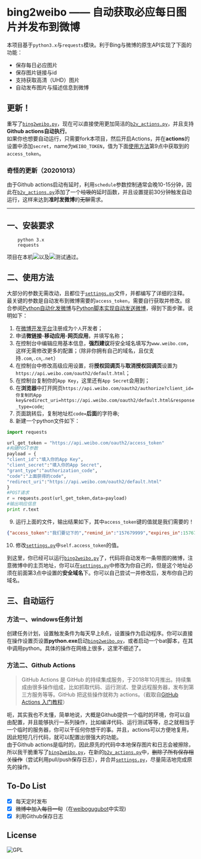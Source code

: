bing2weibo —— 自动获取必应每日图片并发布到微博
===========
本项目基于`python3.x`与`requests`模块。利于Bing与微博的原生API实现了下面的功能：  

- 保存每日必应图片
- 保存图片链接与id
- 支持获取高清（UHD）图片
- 自动发布图片与描述信息到微博  

## 更新！
重写了[`bing2weibo.py`](https://github.com/xiaoqiangjun/bing2weibo/blob/main/bing2weibo.py)，现在可以直接使用更加简洁的[`b2v_actions.py`](https://github.com/xiaoqiangjun/bing2weibo/blob/main/b2v_actions.py)，并且支持**Github actions自动执行**。  
如果你也想要自动运行，只需要fork本项目，然后开启Actions，并在**actions**的设置中添加`secret`，name为`WEIBO_TOKEN`，值为下面[使用方法](#二、使用方法)第9点中获取到的`access_token`。
### 奇怪的更新（20201013）
由于Github actions启动有延时，利用`schedule`参数控制通常会晚10-15分钟，因此在[`b2v_actions.py`](https://github.com/xiaoqiangjun/bing2weibo/blob/main/b2v_actions.py)添加了一个~~垃圾的~~延时函数，并且设置提前30分钟触发自动运行，这样来达到**准时发微博**的~~无聊~~需求。

---  
## 一、安装要求  
```
    python 3.x
    requests
```
项目在本机![](https://img.shields.io/badge/python-3.8.5-green)以及![](https://img.shields.io/badge/requests-2.24.0-orange)测试通过。
  
  
## 二、使用方法
大部分的参数无需改动，且都位于[`settings.py`](https://github.com/xiaoqiangjun/bing2weibo/blob/main/settings.py)文件，并都编写了详细的注释。  
最关键的参数是自动发布到微博需要的`access_token`，需要自行获取并修改。综合参阅[Python自动化发微博](https://www.itengli.com/python_weibo/)与[Python脚本实现自动发送微博](https://mp.weixin.qq.com/s?__biz=MzAxMjU0ODQ2OA==&mid=2649232112&idx=1&sn=0acd8ce0022c547a2ef3de15a5ac678a&chksm=83ac92ebb4db1bfdc734804467be6f97b055a16a35fe958c1c31332b668bee5e6d4e0c2dce42&mpshare=1&scene=23&srcid=0109I4LbC080MuG2PgFpCwBw&sharer_sharetime=1578552780662&sharer_shareid=c88278dffa79e5c1af81d7fc6e6b5305#rd)，得到下面步骤。说明如下：    
1. 在[微博开发平台](https://open.weibo.com/)注册成为`个人`开发者；
2. 申请**微链接**-**移动应用**-**网页应用**，并填写名称；
3. 在控制台中编辑应用基本信息，**强烈建议**将安全域名填写为`www.weibo.com`，这样无需修改更多的配置；（除非你拥有自己的域名，且仅支持`.com`,`.cn`,`.net`）
4. 在控制台中修改高级应用设置，将**授权回调页**与**取消授权回调页**设置为`https://api.weibo.com/oauth2/default.html`；
5. 在控制台复制你的`App Key`，这里还有`App Secret`会用到；
6. 在**浏览器**中打开网页`https://api.weibo.com/oauth2/authorize?client_id=你复制的App key&redirect_uri=https://api.weibo.com/oauth2/default.html&response_type=code`;
7. 页面跳转后，复制地址栏`code=`**后面**的字符串;
8. 新建一个python文件如下：
```python
import requests

url_get_token = "https://api.weibo.com/oauth2/access_token"
#构建POST参数
payload = {
"client_id":"填入你的App Key",
"client_secret":"填入你的App Secret",
"grant_type":"authorization_code",
"code":"上面获得的code",
"redirect_uri":"https://api.weibo.com/oauth2/default.html"
}
#POST请求
r = requests.post(url_get_token,data=payload)
#输出响应信息
print r.text
```
9. 运行上面的文件，输出结果如下，其中`access_token`键的值就是我们需要的！
```json
{"access_token":"我们要记下的","remind_in":"157679999","expires_in":157679999,"uid":"1739207845"
```
10. 修改[`settings.py`](https://github.com/xiaoqiangjun/bing2weibo/blob/main/settings.py)中`self.access_token`的值。  

到这里，你已经可以运行[`bing2weibo.py`](https://github.com/xiaoqiangjun/bing2weibo/blob/main/bing2weibo.py)了，代码将自动发布一条带图的微博，注意微博中的主页地址，你可以在[`settings.py`](https://github.com/xiaoqiangjun/bing2weibo/blob/main/settings.py)中修改为你自己的，但是这个地址必须在前面第3点中设置的**安全域名**下。你可以自己尝试一并修改后，发布你自己的域名。

## 三、自动运行
### 方法一、windows任务计划
创建任务计划，设置触发条件为每天早上8点，设置操作为启动程序。你可以直接在操作设置页设置**python.exe**启动[`bing2weibo.py`](https://github.com/xiaoqiangjun/bing2weibo/blob/main/bing2weibo.py)，或者启动一个bat脚本，在其中调用python。具体的操作在网络上很多，这里不细述了。
### 方法二、Github Actions
> GitHub Actions 是 GitHub 的持续集成服务，于2018年10月推出。持续集成由很多操作组成，比如抓取代码、运行测试、登录远程服务器，发布到第三方服务等等。GitHub 把这些操作就称为 actions。（截取自[GitHub Actions 入门教程](http://www.ruanyifeng.com/blog/2019/09/getting-started-with-github-actions.html)）    

呃，其实我也不太懂，简单地说，大概是Github提供一个临时的环境，你可以自由配置，并且能够执行一系列操作，比如编译代码、运行测试等等，总之就相当于一个临时的服务器，你可以干任何你想干的事。并且，actions可以方便地复用，因此短短几行代码，就可以配置出很强大的功能。  
由于Github actions是临时的，因此原先的代码中本地保存图片和日志会被擦除，所以我干脆重写了[`bing2weibo.py`](https://github.com/xiaoqiangjun/bing2weibo/blob/main/bing2weibo.py)，在新的[`b2v_actions.py`](https://github.com/xiaoqiangjun/bing2weibo/blob/main/b2v_actions.py)中，~~删除了所有保存相关操作~~（尝试利用pull/push保存日志），并合并[`settings.py`](https://github.com/xiaoqiangjun/bing2weibo/blob/main/settings.py)，尽量简洁地完成原先的操作。

## To-Do List
- [x] 每天定时发布
- [x] ~~微博中加入每日一句~~（在[weibogugubot]( '还没做呢')中实现)
- [x] 利用Github保存日志

## License
![GPL](https://img.shields.io/badge/license-GPL-blue 'GPL')
